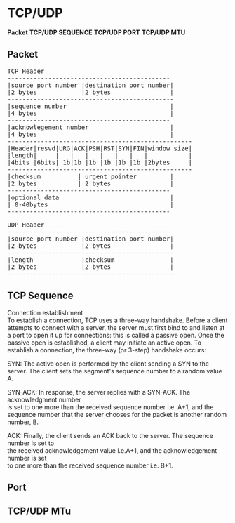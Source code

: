 # TCP/UDP

**Packet**
**TCP/UDP SEQUENCE**
**TCP/UDP PORT**
**TCP/UDP MTU**

## Packet
<pre>
TCP Header
--------------------------------------------
|source port number |destination port number|
|2 bytes            |2 bytes                |
---------------------------------------------
|sequence number                            |
|4 bytes                                    |
--------------------------------------------
|acknowlegement number                      |
|4 bytes                                    |
--------------------------------------------------
|Header|resvd|URG|ACK|PSH|RST|SYN|FIN|window size|           
|length|     |   |   |   |   |   |   |           |
|4bits |6bits| 1b|1b |1b |1b |1b |1b |2bytes     |     
--------------------------------------------------
|checksum          | urgent pointer         |
|2 bytes           | 2 bytes                |
--------------------------------------------
|optional data                              |
| 0-40bytes                                 |
--------------------------------------------
</pre>


<pre>
UDP Header
--------------------------------------------
|source port number |destination port number|
|2 bytes            |2 bytes                |
---------------------------------------------
|length             |checksum               |
|2 bytes            |2 bytes                |
---------------------------------------------
</pre>

## TCP Sequence
Connection establishment  
To establish a connection, TCP uses a three-way handshake. Before a client  
attempts to connect with a server, the server must first bind to and listen at  
a port to open it up for connections: this is called a passive open. Once the  
passive open is established, a client may initiate an active open. To  
establish a connection, the three-way (or 3-step) handshake occurs:   
  
SYN: The active open is performed by the client sending a SYN to the  
	 server. The client sets the segment's sequence number to a random value A.  
  
SYN-ACK: In response, the server replies with a SYN-ACK. The acknowledgment number   
         is set to one more than the received sequence number i.e. A+1, and the   
		 sequence number that the server chooses for the packet is another random number, B.  
  
ACK: Finally, the client sends an ACK back to the server. The sequence number is set to   
	 the received acknowledgement value i.e.A+1, and the acknowledgement number is set   
	 to one more than the received sequence number i.e. B+1.  


## Port


## TCP/UDP MTu
